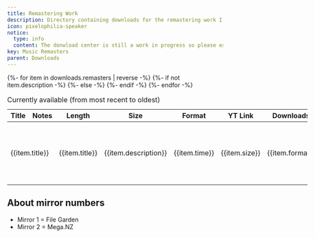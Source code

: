 ```yaml
---
title: Remastering Work
description: Directory containing downloads for the remastering work I uploaded to YouTube (+ new content)
icon: pixelophilia-speaker
notice:
  type: info
  content: The donwload center is still a work in progress so please expect bugs or missing content.
key: Music Remasters
parent: Downloads
---
```


<div class="table-overflow">
<table style="min-width:700px">
  <caption style="text-align:left">Currently available (from most recent to oldest)</caption>
  <thead>
    <tr>
      <th scope="col">Title</th>
      <th scope="col">Notes</th>
      <th scope="col">Length</th><th scope="col">Size</th>
      <th scope="col">Format</th>
      <th scope="col">YT Link</th>
      <th scope="col">Downloads</th>
    </tr>
  </thead>
  <tbody>
  {%- for item in downloads.remasters | reverse -%}
  <tr id="{{item.title | slugify }}">
  {%- if not item.description -%}
      <td colspan="2">{{item.title}}</td>  
  {%- else -%}
      <td>{{item.title}}</td>
      <td>{{item.description}}</td>
  {%- endif -%}
      <td>{{item.time}}</td>
      <td>{{item.size}}</td>
      <td>{{item.format}}</td>
      <td><a href="{{item.youtube}}">View</a></td>
      <td>
      {% for source in item.sources %}
        <a href="{{source}}">Mirror {{loop.index}}</a>
      {%- endfor %}
      </td>
      </tr>
  {%- endfor -%}
  </tbody>
</table>
</div>

<section class="stack">

## About mirror numbers

- Mirror 1 = File Garden
- Mirror 2 = Mega.NZ

</section>
